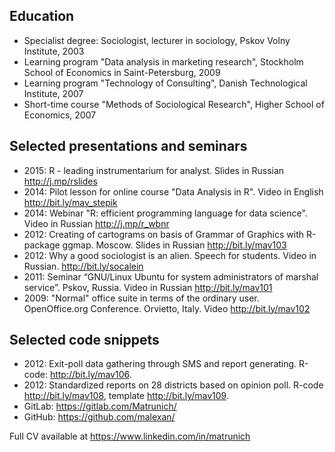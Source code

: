 
## Education 

- Specialist degree: Sociologist, lecturer in sociology, Pskov Volny Institute, 2003
- Learning program "Data analysis in marketing research", Stockholm School of Economics in Saint-Petersburg, 2009
- Learning program "Technology of Consulting", Danish Technological Institute, 2007
- Short-time course "Methods of Sociological Research", Higher School of Economics, 2007


## Selected presentations and seminars

- 2015: R - leading instrumentarium for analyst. Slides in Russian http://j.mp/rslides
- 2014: Pilot lesson for online course "Data Analysis in R". Video in English http://bit.ly/mav_stepik 
- 2014: Webinar "R: efficient programming language for data science". Video in Russian http://j.mp/r_wbnr
- 2012: Creating of cartograms on basis of Grammar of Graphics with R-package ggmap. Moscow. Slides in Russian http://bit.ly/mav103
- 2012: Why a good sociologist is an alien. Speech for students. Video in Russian. http://bit.ly/socalein
- 2011: Seminar “GNU/Linux Ubuntu for system administrators of marshal service”. Pskov, Russia. Video in Russian http://bit.ly/mav101
- 2009: "Normal" office suite in terms of the ordinary user. OpenOffice.org Conference. Orvietto, Italy. Video http://bit.ly/mav102


## Selected code snippets

- 2012: Exit-poll data gathering through SMS and report generating. R-code: http://bit.ly/mav106.
- 2012: Standardized reports on 28 districts based on opinion poll. R-code http://bit.ly/mav108, template http://bit.ly/mav109.
- GitLab: https://gitlab.com/Matrunich/
- GitHub: https://github.com/malexan/


Full CV available at https://www.linkedin.com/in/matrunich
